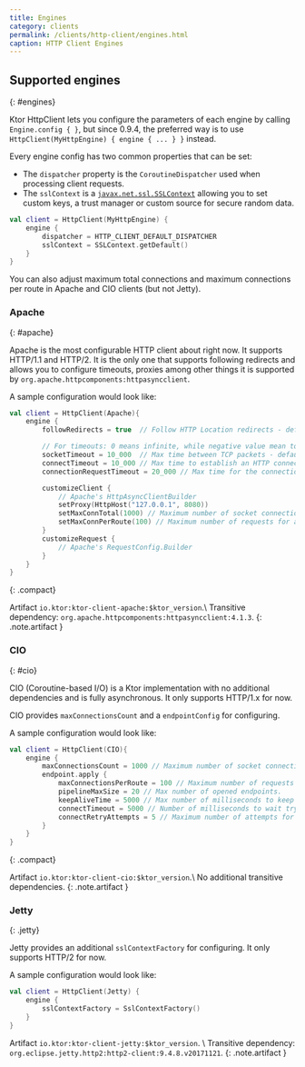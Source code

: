 ```yaml
---
title: Engines
category: clients
permalink: /clients/http-client/engines.html
caption: HTTP Client Engines 
---
```


## Supported engines
{: #engines}

Ktor HttpClient lets you configure the parameters of each engine by calling `Engine.config { }`, but since 0.9.4,
the preferred way is to use `HttpClient(MyHttpEngine) { engine { ... } }` instead.

Every engine config has two common properties that can be set:

* The `dispatcher` property is the `CoroutineDispatcher` used when processing client requests.
* The `sslContext` is a [`javax.net.ssl.SSLContext`](https://docs.oracle.com/javase/7/docs/api/javax/net/ssl/SSLContext.html)
allowing you to set custom keys, a trust manager or custom source for secure random data.

```kotlin
val client = HttpClient(MyHttpEngine) {
    engine {
        dispatcher = HTTP_CLIENT_DEFAULT_DISPATCHER
        sslContext = SSLContext.getDefault()
    }
}
```

You can also adjust maximum total connections and maximum connections
per route in Apache and CIO clients (but not Jetty).

### Apache
{: #apache}

Apache is the most configurable HTTP client about right now. It supports HTTP/1.1 and HTTP/2.
It is the only one that supports following redirects and allows you to configure timeouts,
proxies among other things it is supported by `org.apache.httpcomponents:httpasyncclient`.

A sample configuration would look like:

```kotlin
val client = HttpClient(Apache){
    engine {
        followRedirects = true  // Follow HTTP Location redirects - default false. It uses the default number of redirects defined by Apache's HttpClient that is 50.

        // For timeouts: 0 means infinite, while negative value mean to use the system's default value
        socketTimeout = 10_000  // Max time between TCP packets - default 10 seconds
        connectTimeout = 10_000 // Max time to establish an HTTP connection - default 10 seconds
        connectionRequestTimeout = 20_000 // Max time for the connection manager to start a request - 20 seconds

        customizeClient {
            // Apache's HttpAsyncClientBuilder
            setProxy(HttpHost("127.0.0.1", 8080))
            setMaxConnTotal(1000) // Maximum number of socket connections.
            setMaxConnPerRoute(100) // Maximum number of requests for a specific endpoint route.
        }
        customizeRequest {
            // Apache's RequestConfig.Builder
        }
    }
}
```
{: .compact}


Artifact `io.ktor:ktor-client-apache:$ktor_version`.\\
Transitive dependency: `org.apache.httpcomponents:httpasyncclient:4.1.3`.
{: .note.artifact }

### CIO
{: #cio}

CIO (Coroutine-based I/O) is a Ktor implementation with no additional dependencies and is fully asynchronous.
It only supports HTTP/1.x for now.

CIO provides `maxConnectionsCount` and a `endpointConfig` for configuring.

A sample configuration would look like:

```kotlin
val client = HttpClient(CIO){
    engine {
        maxConnectionsCount = 1000 // Maximum number of socket connections.
        endpoint.apply {
            maxConnectionsPerRoute = 100 // Maximum number of requests for a specific endpoint route.
            pipelineMaxSize = 20 // Max number of opened endpoints.
            keepAliveTime = 5000 // Max number of milliseconds to keep each connection alive.
            connectTimeout = 5000 // Number of milliseconds to wait trying to connect to the server.
            connectRetryAttempts = 5 // Maximum number of attempts for retrying a connection.
        }
    }
}
```
{: .compact}

Artifact `io.ktor:ktor-client-cio:$ktor_version`.\\
No additional transitive dependencies.
{: .note.artifact }

### Jetty
{: .jetty}

Jetty provides an additional `sslContextFactory` for configuring. It only supports HTTP/2 for now.

A sample configuration would look like:

```kotlin
val client = HttpClient(Jetty) {
    engine {
        sslContextFactory = SslContextFactory()
    }
}
```

Artifact `io.ktor:ktor-client-jetty:$ktor_version`. \\
Transitive dependency: `org.eclipse.jetty.http2:http2-client:9.4.8.v20171121`.
{: .note.artifact }
